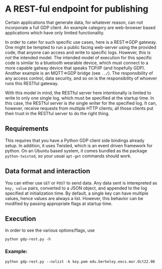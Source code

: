 # A REST-ful endpoint for publishing

Certain applications that generate data, for whatever reason, can not
incorporate a full GDP client. An example category are web-browser based
applications which have only limited functionality.

In order to cater for such specific use cases, here is a REST=>GDP gateway. One
might be tempted to run a public facing web-server using the provided code,
that anyone can access and write to specific logs. However, this is *not* the
intended model. The intended model of execution for this specific code is
similar to a bluetooth wearable device, which must connect to a more capable
gatway device that speaks TCP/IP (and hopefully GDP). Another example is an
MQTT=>GDP bridge (see `../`). The responsibility of any access control, data
security, and so on is the responsibility of whoever runs this RESTful gateway.

With this model in mind, the RESTful server here intentionally is limited to
write to only one single log, which must be specified at the startup time. In
this case, the RESTful server is *the* single writer for the specified log. It
can, however, receive requests from multiple HTTP clients; all those clients
put their trust in the RESTful server to do the right thing.

## Requirements

This requires that you have a Python GDP client side bindings already setup. In
addition, it uses Twisted, which is an event driven framework for python. On an
Ubuntu based system, it comes bundled as the package `python-twisted`, so your
usual `apt-get` commands should work.

## Data format and interaction

You can either use `GET` or `POST` to send data. Any data sent is interepreted
as `key, value` pairs, converted to a JSON object, and appended to the log
specified at initialization time. By default, a single key can have multiple
values, hence values are always a list. However, this behavior can be modified
by passing appropriate flags at startup time.

## Execution

In order to see the various options/flags, use

```
python gdp-rest.py -h
```

### Example:

```
python gdp-rest.py --nolist -k key.pem edu.berkeley.eecs.mor.Oct22.00
```

